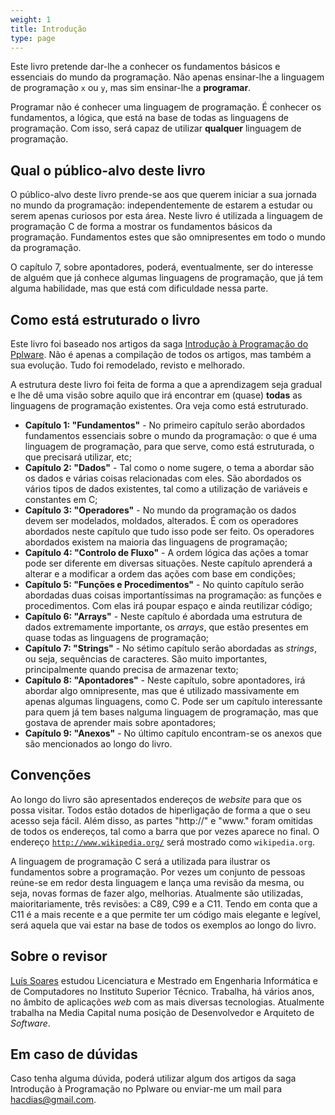 ```yaml
---
weight: 1
title: Introdução
type: page
---
```


Este livro pretende dar-lhe a conhecer os fundamentos básicos e essenciais do mundo da programação. Não apenas ensinar-lhe a linguagem de programação `x` ou `y`, mas sim ensinar-lhe a **programar**.

Programar não é conhecer uma linguagem de programação. É conhecer os fundamentos, a lógica, que está na base de todas as linguagens de programação. Com isso, será capaz de utilizar **qualquer** linguagem de programação.

## Qual o público-alvo deste livro
O público-alvo deste livro prende-se aos que querem iniciar a sua jornada no mundo da programação: independentemente de estarem a estudar ou serem apenas curiosos por esta área. Neste livro é utilizada a linguagem de programação C de forma a mostrar os fundamentos básicos da programação. Fundamentos estes que são omnipresentes em todo o mundo da programação.

O capítulo 7, sobre apontadores, poderá, eventualmente, ser do interesse de alguém que já conhece algumas linguagens de programação, que já tem alguma habilidade, mas que está com dificuldade nessa parte.

## Como está estruturado o livro
Este livro foi baseado nos artigos da saga [Introdução à Programação do Pplware](http://pplware.com). Não é apenas a compilação de todos os artigos, mas também a sua evolução. Tudo foi remodelado, revisto e melhorado.

A estrutura deste livro foi feita de forma a que a aprendizagem seja gradual e lhe dê uma visão sobre aquilo que irá encontrar em (quase) **todas** as linguagens de programação existentes. Ora veja como está estruturado.

- **Capítulo 1: "Fundamentos"** - No primeiro capítulo serão abordados fundamentos essenciais sobre o mundo da programação: o que é uma linguagem de programação, para que serve, como está estruturada, o que precisará utilizar, etc;
- **Capítulo 2: "Dados"** - Tal como o nome sugere, o tema a abordar são os dados e várias coisas relacionadas com eles. São abordados os vários tipos de dados existentes, tal como a utilização de variáveis e constantes em C;
- **Capítulo 3: "Operadores"** -  No mundo da programação os dados devem ser modelados, moldados, alterados. É com os operadores abordados neste capítulo que tudo isso pode ser feito. Os operadores abordados existem na maioria das linguagens de programação;
- **Capítulo 4: "Controlo de Fluxo"** - A ordem lógica das ações a tomar pode ser diferente em diversas situações. Neste capítulo aprenderá a alterar e a modificar a ordem das ações com base em condições;
- **Capítulo 5: "Funções e Procedimentos"** - No quinto capítulo serão abordadas duas coisas importantíssimas na programação: as funções e procedimentos. Com elas irá poupar espaço e ainda reutilizar código;
- **Capítulo 6: "Arrays"** - Neste capítulo é abordada uma estrutura de dados extremamente importante, os _arrays_, que estão presentes em quase todas as linguagens de programação;
- **Capítulo 7: "Strings"** - No sétimo capítulo serão abordadas as _strings_, ou seja, sequências de caracteres. São muito importantes, principalmente quando precisa de armazenar texto;
- **Capítulo 8: "Apontadores"** - Neste capítulo, sobre apontadores, irá abordar algo omnipresente, mas que é utilizado massivamente em apenas algumas linguagens, como C. Pode ser um capítulo interessante para quem já tem bases nalguma linguagem de programação, mas que gostava de aprender mais sobre apontadores;
- **Capítulo 9: "Anexos"** - No último capítulo encontram-se os anexos que são mencionados ao longo do livro.

## Convenções

Ao longo do livro são apresentados endereços de *website* para que os possa visitar. Todos estão dotados de hiperligação de forma a que o seu acesso seja fácil. Além disso, as partes "http://" e "www." foram omitidas de todos os endereços, tal como a barra que por vezes aparece no final. O endereço [`http://www.wikipedia.org/`](http://www.wikipedia.org/}) será mostrado como `wikipedia.org`.

A linguagem de programação C será a utilizada para ilustrar os fundamentos sobre a programação. Por vezes um conjunto de pessoas reúne-se em redor desta linguagem e lança uma revisão da mesma, ou seja, novas formas de fazer algo, melhorias. Atualmente são utilizadas, maioritariamente, três revisões: a C89, C99 e a C11. Tendo em conta que a C11 é a mais recente e a que permite ter um código mais elegante e legível, será aquela que vai estar na base de todos os exemplos ao longo do livro.

## Sobre o revisor

[Luís Soares](http://luissoares.com) estudou Licenciatura e Mestrado em Engenharia Informática e de Computadores no Instituto Superior Técnico. Trabalha, há vários anos, no âmbito de aplicações *web* com as mais diversas tecnologias. Atualmente trabalha na Media Capital numa posição de Desenvolvedor e Arquiteto de *Software*.

## Em caso de dúvidas

Caso tenha alguma dúvida, poderá utilizar algum dos artigos da saga Introdução à Programação no Pplware ou enviar-me um mail para [hacdias@gmail.com](mailto:hacdias@gmail.com).
